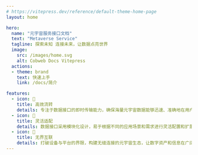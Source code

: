 ```yaml
---
# https://vitepress.dev/reference/default-theme-home-page
layout: home

hero:
  name: "元宇宙服务接口文档"
  text: "Metaverse Service"
  tagline: 探索未知 连接未来，让数据点亮世界
  image:
    src: /images/home.svg
    alt: Cobweb Docs Vitepress
  actions:
  - theme: brand
    text: 快速上手
    link: /docs/简介

features:
  - icon: 🚀
    title: 高效流转
    details: 专注于数据接口的即时传输能力，确保海量元宇宙数据能够迅速、准确地在用户与服务器之间流动。
  - icon: 📝
    title: 灵活适配
    details: 数据接口采用模块化设计，易于根据不同的应用场景和需求进行灵活配置和扩展，提高开发效率和接口的可维护性。
  - icon: 🎉
    title: 无界互联
    details: 打破设备与平台的界限，构建无缝连接的元宇宙生态，让数字资产和信息在广阔的虚拟世界中自由流通与共享。
---
```


